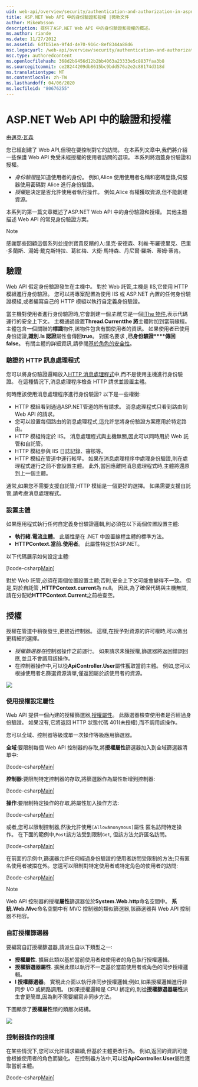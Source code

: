 ```yaml
---
uid: web-api/overview/security/authentication-and-authorization-in-aspnet-web-api
title: ASP.NET Web API 中的身份驗證和授權 |微軟文件
author: MikeWasson
description: 提供了ASP.NET Web API 中的身份驗證和授權的概述。
ms.author: riande
ms.date: 11/27/2012
ms.assetid: 6dfb51ea-9f4d-4e70-916c-8ef8344a88d6
msc.legacyurl: /web-api/overview/security/authentication-and-authorization-in-aspnet-web-api
msc.type: authoredcontent
ms.openlocfilehash: 368d2b9456d12b2bb4063a23333e5c8837faa3b8
ms.sourcegitcommit: ce28244209db8615bc9bdd576a2e2c88174d318d
ms.translationtype: MT
ms.contentlocale: zh-TW
ms.lasthandoff: 04/06/2020
ms.locfileid: "80676255"
---
```

# <a name="authentication-and-authorization-in-aspnet-web-api"></a>ASP.NET Web API 中的驗證和授權

由[邁克·瓦森](https://github.com/MikeWasson)

您已經創建了 Web API,但現在要控制對它的訪問。 在本系列文章中,我們將介紹一些保護 Web API 免受未經授權的使用者訪問的選項。 本系列將涵蓋身份驗證和授權。

- *身份驗證*是知道使用者的身份。 例如,Alice 使用使用者名稱和密碼登錄,伺服器使用密碼對 Alice 進行身份驗證。
- *授權*是決定是否允許使用者執行操作。 例如,Alice 有權獲取資源,但不能創建資源。

本系列的第一篇文章概述了ASP.NET Web API 中的身份驗證和授權。 其他主題描述 Web API 的常見身份驗證方案。

> [!NOTE]
> 感謝那些回顧這個系列並提供寶貴反饋的人:里克·安德森、利維·布羅德里克、巴里·多蘭斯、湯姆·戴克斯特拉、葛紅梅、大衛·馬特森、丹尼爾·羅斯、蒂姆·蒂肯。

## <a name="authentication"></a>驗證

Web API 假定身份驗證發生在主機中。 對於 Web 託管,主機是 IIS,它使用 HTTP 模組進行身份驗證。 您可以將專案配置為使用 IIS 或 ASP.NET 內置的任何身份驗證模組,或者編寫自己的 HTTP 模組以執行自定義身份驗證。

當主機對使用者進行身份驗證時,它會創建一個*主體*,它是一個[IThe 物件](https://msdn.microsoft.com/library/System.Security.Principal.IPrincipal.aspx),表示代碼運行的安全上下文。 主機通過設置**Thread.Currentthe 將**主體附加到當前線程。 主體包含一個關聯的**標識**物件,該物件包含有關使用者的資訊。 如果使用者已使用身份認證,**識別.Is 認證**屬性會傳回**true**。 對匿名要求 **,已身份驗證****傳回 false**。 有關主體的詳細資訊,請參閱[基於角色的安全性](https://msdn.microsoft.com/library/shz8h065.aspx)。

### <a name="http-message-handlers-for-authentication"></a>驗證的 HTTP 訊息處理程式

您可以將身份驗證邏輯放入[HTTP 消息處理程式](../advanced/http-message-handlers.md)中,而不是使用主機進行身份驗證。 在這種情況下,消息處理程序檢查 HTTP 請求並設置主體。

何時應該使用消息處理程序進行身份驗證? 以下是一些權衡:

- HTTP 模組看到通過ASP.NET管道的所有請求。 消息處理程式只看到路由到 Web API 的請求。
- 您可以設置每個路由的消息處理程式,這允許您將身份驗證方案應用於特定路由。
- HTTP 模組特定於 IIS。 消息處理程式與主機無關,因此可以同時用於 Web 託管和自託管。
- HTTP 模組參與 IIS 日誌記錄、審核等。
- HTTP 模組在管道中運行較早。 如果在消息處理程序中處理身份驗證,則在處理程式運行之前不會設置主體。 此外,當回應離開消息處理程式時,主體將還原到上一個主體。

通常,如果您不需要支援自託管,HTTP 模組是一個更好的選擇。 如果需要支援自託管,請考慮消息處理程式。

### <a name="setting-the-principal"></a>設置主體

如果應用程式執行任何自定義身份驗證邏輯,則必須在以下兩個位置設置主體:

- **執行緒.電流主體**。 此屬性是在 .NET 中設置線程主體的標準方法。
- **HTTPContext.當前.使用者**。 此屬性特定於ASP.NET。

以下代碼展示如何設定主體:

[!code-csharp[Main](authentication-and-authorization-in-aspnet-web-api/samples/sample1.cs)]

對於 Web 託管,必須在兩個位置設置主體;否則,安全上下文可能會變得不一致。 但是,對於自託管 **,HTTPContext.current**為 null。 因此,為了確保代碼與主機無關,請在分配給**HTTPContext.Current**之前檢查空。

## <a name="authorization"></a>授權

授權在管道中稍後發生,更接近控制器。 這樣,在授予對資源的許可權時,可以做出更精細的選擇。

- *授權篩選器在*控制器操作之前運行。 如果請求未獲授權,篩選器將返回錯誤回應,並且不會調用該操作。
- 在控制器操作中,可以從**ApiController.User**屬性獲取當前主體。 例如,您可以根據使用者名篩選資源清單,僅返回屬於該使用者的資源。

![](authentication-and-authorization-in-aspnet-web-api/_static/image1.png)

<a id="auth3"></a>
### <a name="using-the-authorize-attribute"></a>使用授權設定屬性

Web API 提供一個內建的授權篩選器,[授權屬性](https://msdn.microsoft.com/library/system.web.http.authorizeattribute.aspx)。 此篩選器檢查使用者是否經過身份驗證。 如果沒有,它將返回 HTTP 狀態代碼 401(未授權),而不調用該操作。

您可以全域、控制器等級或單一次操作等級應用篩選器。

**全域**:要限制每個 Web API 控制器的存取,將**授權屬性**篩選器加入到全域篩選器清單中:

[!code-csharp[Main](authentication-and-authorization-in-aspnet-web-api/samples/sample2.cs)]

**控制器**:要限制特定控制器的存取,將篩選器作為屬性新增到控制器:

[!code-csharp[Main](authentication-and-authorization-in-aspnet-web-api/samples/sample3.cs)]

**操作**:要限制特定操作的存取,將屬性加入操作方法:

[!code-csharp[Main](authentication-and-authorization-in-aspnet-web-api/samples/sample4.cs)]

或者,您可以限制控制器,然後允許使用`[AllowAnonymous]`屬性 匿名訪問特定操作。 在下面的範例中,`Post`該方法受到限制`Get`, 但該方法允許匿名訪問。

[!code-csharp[Main](authentication-and-authorization-in-aspnet-web-api/samples/sample5.cs)]

在前面的示例中,篩選器允許任何經過身份驗證的使用者訪問受限制的方法;只有匿名使用者被擋在外。您還可以限制對特定使用者或特定角色的使用者的訪問:

[!code-csharp[Main](authentication-and-authorization-in-aspnet-web-api/samples/sample6.cs)]

> [!NOTE]
> Web API 控制器的授權**屬性**篩選器位於**System.Web.http**命名空間中。 **系統.Web.Mvc**命名空間中有 MVC 控制器的類似篩選器,該篩選器與 Web API 控制器不相容。

### <a name="custom-authorization-filters"></a>自訂授權篩選器

要編寫自訂授權篩選器,請派生自以下類型之一:

- **授權屬性**. 擴展此類以基於當前使用者和使用者的角色執行授權邏輯。
- **授權篩選器屬性**. 擴展此類以執行不一定基於當前使用者或角色的同步授權邏輯。
- **I 授權篩選器**。 實現此介面以執行非同步授權邏輯;例如,如果授權邏輯進行非同步 I/O 或網路調用。 (如果授權邏輯是 CPU 綁定的,則從**授權篩選器屬性**派生會更簡單,因為則不需要編寫非同步方法。

下圖顯示了**授權屬性**類的類層次結構。

![](authentication-and-authorization-in-aspnet-web-api/_static/image2.png)

### <a name="authorization-inside-a-controller-action"></a>控制器操作的授權

在某些情況下,您可以允許請求繼續,但基於主體更改行為。 例如,返回的資訊可能會根據使用者的角色而變化。 在控制器方法中,可以從**ApiController.User**屬性獲取當前主體。

[!code-csharp[Main](authentication-and-authorization-in-aspnet-web-api/samples/sample7.cs)]
